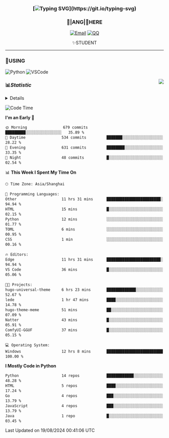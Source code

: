 <div align="center">


### [![Typing SVG](https://readme-typing-svg.herokuapp.com?size=25&duration=2500&color=8C43EA&vCenter=true&width=200&height=40&lines=%F0%9F%8C%B1ANGJustinl%F0%9F%8C%B1+!)](https://git.io/typing-svg)


### 🥛|**ANG**|🥛HERE



[![Email](https://img.shields.io/badge/Email-ANGJustin@163.com-6A5ACD?style=flat-square&logoColor=fff)](mailto:ANGJustinl@163.com)
[![QQ](https://img.shields.io/badge/QQ-77139032-98FB98?style=flat-square&logoColor=fff)](https://qm.qq.com/cgi-bin/qm/qr?k=mcs-cON_aPNfc3hO8-H7lWJHDX-5nKr7&noverify=0)




✨STUDENT 

</div>

---

### 🎨USING

![Python](https://img.shields.io/badge/-Python-blue?style=flat-square&logo=Python&logoColor=fff)
![VSCode](https://img.shields.io/badge/-VSCode-blue?style=flat-square&logo=visualstudiocode&logoColor=fff)


<a href="#">
  <img align="right" src="https://github-readme-stats.vercel.app/api?username=ANGJustinl&count_private=true&show_icons=true&hide_border=true&bg_color=15,f2f7fd,E0EAFC" />
</a>




### 📊*Statistic* 

<details>

<p align="center">
   <img src="github-metrics.svg" alt="typing-svg">
</p>

[![Github activity graph](https://github-readme-activity-graph.angforever.top/graph?username=ANGJustinl&theme=dracula)](https://github.com/ANGJustinl/ANGJustinl)
![image](https://github.com/ANGJustinl/ANGJustinl/assets/96008766/f6c957b8-b907-482a-8804-4c1f944d4b60)
</details>

<!--START_SECTION:waka-->
![Code Time](http://img.shields.io/badge/Code%20Time-248%20hrs%203%20mins-blue)

**I'm an Early 🐤** 

```text
🌞 Morning                679 commits         █████████░░░░░░░░░░░░░░░░   35.89 % 
🌆 Daytime                534 commits         ███████░░░░░░░░░░░░░░░░░░   28.22 % 
🌃 Evening                631 commits         ████████░░░░░░░░░░░░░░░░░   33.35 % 
🌙 Night                  48 commits          █░░░░░░░░░░░░░░░░░░░░░░░░   02.54 % 
```


📊 **This Week I Spent My Time On** 

```text
🕑︎ Time Zone: Asia/Shanghai

💬 Programming Languages: 
Other                    11 hrs 31 mins      ████████████████████████░   94.94 % 
HTML                     15 mins             █░░░░░░░░░░░░░░░░░░░░░░░░   02.15 % 
Python                   12 mins             ░░░░░░░░░░░░░░░░░░░░░░░░░   01.77 % 
TOML                     6 mins              ░░░░░░░░░░░░░░░░░░░░░░░░░   00.95 % 
CSS                      1 min               ░░░░░░░░░░░░░░░░░░░░░░░░░   00.16 % 

🔥 Editors: 
Edge                     11 hrs 31 mins      ████████████████████████░   94.94 % 
VS Code                  36 mins             █░░░░░░░░░░░░░░░░░░░░░░░░   05.06 % 

🐱‍💻 Projects: 
hugo-universal-theme     6 hrs 23 mins       █████████████░░░░░░░░░░░░   52.67 % 
lede                     1 hr 47 mins        ████░░░░░░░░░░░░░░░░░░░░░   14.78 % 
hugo-theme-meme          51 mins             ██░░░░░░░░░░░░░░░░░░░░░░░   07.09 % 
Natter                   43 mins             █░░░░░░░░░░░░░░░░░░░░░░░░   05.91 % 
ComfyUI-GGUF             37 mins             █░░░░░░░░░░░░░░░░░░░░░░░░   05.15 % 

💻 Operating System: 
Windows                  12 hrs 8 mins       █████████████████████████   100.00 % 
```

**I Mostly Code in Python** 

```text
Python                   14 repos            ████████████░░░░░░░░░░░░░   48.28 % 
HTML                     5 repos             ████░░░░░░░░░░░░░░░░░░░░░   17.24 % 
Go                       4 repos             ███░░░░░░░░░░░░░░░░░░░░░░   13.79 % 
JavaScript               4 repos             ███░░░░░░░░░░░░░░░░░░░░░░   13.79 % 
Java                     1 repo              █░░░░░░░░░░░░░░░░░░░░░░░░   03.45 % 
```




 Last Updated on 19/08/2024 00:41:06 UTC
<!--END_SECTION:waka-->
